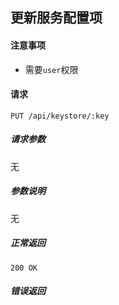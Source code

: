 ## 更新服务配置项

#### 注意事项

- 需要`user`权限

#### 请求

```
PUT /api/keystore/:key
```

##### 请求参数

无

##### 参数说明

无

##### 正常返回

```
200 OK
```

##### 错误返回
